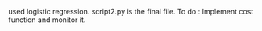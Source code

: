 used logistic regression.
script2.py is the final file.
To do :
      Implement cost function and monitor it.
